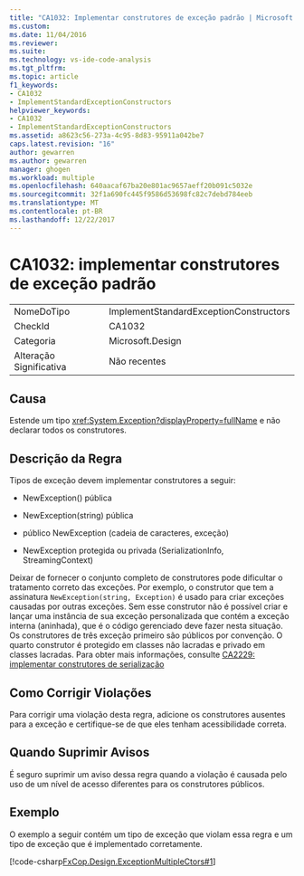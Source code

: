 ```yaml
---
title: "CA1032: Implementar construtores de exceção padrão | Microsoft Docs"
ms.custom: 
ms.date: 11/04/2016
ms.reviewer: 
ms.suite: 
ms.technology: vs-ide-code-analysis
ms.tgt_pltfrm: 
ms.topic: article
f1_keywords:
- CA1032
- ImplementStandardExceptionConstructors
helpviewer_keywords:
- CA1032
- ImplementStandardExceptionConstructors
ms.assetid: a8623c56-273a-4c95-8d83-95911a042be7
caps.latest.revision: "16"
author: gewarren
ms.author: gewarren
manager: ghogen
ms.workload: multiple
ms.openlocfilehash: 640aacaf67ba20e801ac9657aeff20b091c5032e
ms.sourcegitcommit: 32f1a690fc445f9586d53698fc82c7debd784eeb
ms.translationtype: MT
ms.contentlocale: pt-BR
ms.lasthandoff: 12/22/2017
---
```

# <a name="ca1032-implement-standard-exception-constructors"></a>CA1032: implementar construtores de exceção padrão
|||  
|-|-|  
|NomeDoTipo|ImplementStandardExceptionConstructors|  
|CheckId|CA1032|  
|Categoria|Microsoft.Design|  
|Alteração Significativa|Não recentes|  
  
## <a name="cause"></a>Causa  
 Estende um tipo <xref:System.Exception?displayProperty=fullName> e não declarar todos os construtores.  
  
## <a name="rule-description"></a>Descrição da Regra  
 Tipos de exceção devem implementar construtores a seguir:  
  
-   NewException() pública  
  
-   NewException(string) pública  
  
-   público NewException (cadeia de caracteres, exceção)  
  
-   NewException protegida ou privada (SerializationInfo, StreamingContext)  
  
 Deixar de fornecer o conjunto completo de construtores pode dificultar o tratamento correto das exceções. Por exemplo, o construtor que tem a assinatura `NewException(string, Exception)` é usado para criar exceções causadas por outras exceções. Sem esse construtor não é possível criar e lançar uma instância de sua exceção personalizada que contém a exceção interna (aninhada), que é o código gerenciado deve fazer nesta situação. Os construtores de três exceção primeiro são públicos por convenção. O quarto construtor é protegido em classes não lacradas e privado em classes lacradas. Para obter mais informações, consulte [CA2229: implementar construtores de serialização](../code-quality/ca2229-implement-serialization-constructors.md)  
  
## <a name="how-to-fix-violations"></a>Como Corrigir Violações  
 Para corrigir uma violação desta regra, adicione os construtores ausentes para a exceção e certifique-se de que eles tenham acessibilidade correta.  
  
## <a name="when-to-suppress-warnings"></a>Quando Suprimir Avisos  
 É seguro suprimir um aviso dessa regra quando a violação é causada pelo uso de um nível de acesso diferentes para os construtores públicos.  
  
## <a name="example"></a>Exemplo  
 O exemplo a seguir contém um tipo de exceção que violam essa regra e um tipo de exceção que é implementado corretamente.  
  
 [!code-csharp[FxCop.Design.ExceptionMultipleCtors#1](../code-quality/codesnippet/CSharp/ca1032-implement-standard-exception-constructors_1.cs)]